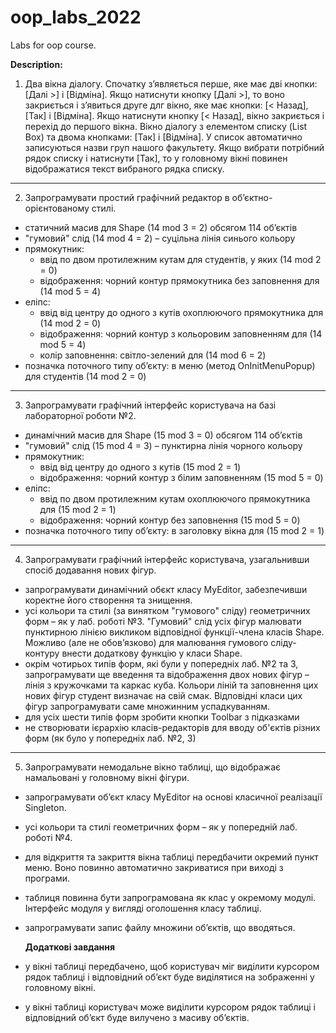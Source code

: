 # oop_labs_2022
Labs for oop course.

**Description:**
1. Два вікна діалогу. Спочатку з’являється перше, яке має дві кнопки: [Далі >] і [Відміна]. Якщо натиснути кнопку [Далі >], то воно закриється і з’явиться друге длг вікно, яке має кнопки: [< Назад], [Так] і [Відміна]. Якщо натиснути кнопку [< Назад], вікно закриється і перехід до першого вікна. Вікно діалогу з елементом списку (List Box) та двома кнопками: [Так] і [Відміна]. У список автоматично записуються назви груп нашого факультету. Якщо вибрати потрібний рядок списку і натиснути [Так], то у головному вікні повинен відображатися текст вибраного рядка списку.
---
2. Запрограмувати простий графічний редактор в об’єктно-орієнтованому стилі.
- статичний масив для Shape (14 mod 3 = 2) обсягом 114 об’єктів
- "гумовий" слід (14 mod 4 = 2) – суцільна лінія синього кольору
- прямокутник:
  - ввід по двом протилежним кутам для студентів, у яких (14 mod 2 = 0)
  - відображення: чорний контур прямокутника без заповнення для (14 mod 5 = 4)
- еліпс:
  - ввід від центру до одного з кутів охоплюючого прямокутника для (14 mod 2 = 0)
  - відображення: чорний контур з кольоровим заповненням для (14 mod 5 = 4)
  - колір заповнення: світло-зелений для (14 mod 6 = 2)
- позначка поточного типу об’єкту: в меню (метод OnInitMenuPopup) для студентів (14 mod
2 = 0)
---
3. Запрограмувати графічний інтерфейс користувача на базі лабораторної роботи №2.
- динамічний масив для Shape (15 mod 3 = 0) обсягом 114 об’єктів  
- "гумовий" слід (15 mod 4 = 3) – пунктирна лінія чорного кольору  
- прямокутник:  
  - ввід від центру до одного з кутів (15 mod 2 = 1) 
  - відображення: чорний контур з білим заповненням (15 mod 5 = 0)  
- еліпс: 
  - ввід по двом протилежним кутам охоплюючого прямокутника для (15 mod 2 = 1)  
  - відображення: чорний контур без заповнення (15 mod 5 = 0) 
- позначка поточного типу об’єкту: в заголовку вікна для (15 mod 2 = 1)
---
4. Запрограмувати графічний інтерфейс користувача, узагальнивши спосіб додавання нових фігур. 
- запрограмувати динамічний обєкт класу MyEditor, забезпечивши коректне його створення та знищення.
- усі кольори та стилі (за винятком "гумового" сліду) геометричних форм – як у лаб. роботі №3. "Гумовий" слід усіх фігур малювати пунктирною лінією викликом відповідної функції-члена класів Shape. Можливо (але не обов’язково) для малювання гумового сліду-контуру внести додаткову функцію у класи Shape.
- окрім чотирьох типів форм, які були у попередніх лаб. №2 та 3, запрограмувати ще введення та відображення двох нових фігур – лінія з кружочками та каркас куба. Кольори ліній та заповнення цих нових фігур студент визначає на свій смак. Відповідні класи цих фігур запрограмувати саме множинним успадкуванням.
- для усіх шести типів форм зробити кнопки Toolbar з підказками
- не створювати ієрархію класів-редакторів для вводу об'єктів різних форм (як було у попередніх лаб. №2, 3)
---
5.  Запрограмувати немодальне вікно таблиці, що відображає намальовані у головному вікні фігури. 
- запрограмувати об’єкт класу MyEditor на основі класичної реалізації Singleton.
- усі кольори та стилі геометричних форм – як у попередній лаб. роботі №4.
- для відкриття та закриття вікна таблиці передбачити окремий пункт меню. Воно повинно автоматично закриватися при виході з програми.
- таблиця повинна бути запрограмована як клас у окремому модулі. Інтерфейс модуля у вигляді оголошення класу таблиці.
- запрограмувати запис файлу множини об’єктів, що вводяться.

  **Додаткові завдання**
- у вікні таблиці передбачено, щоб користувач міг виділити курсором рядок таблиці і відповідний об’єкт буде виділятися на зображенні у головному вікні.
- у вікні таблиці користувач може виділити курсором рядок таблиці і відповідний об’єкт буде вилучено з масиву об’єктів.
